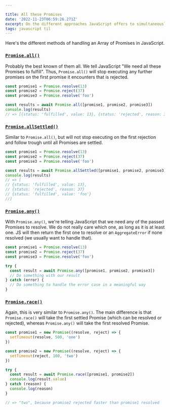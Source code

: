 ```yaml
---

title: All these Promises
date: '2022-11-23T06:59:26.271Z'
excerpt: On the different approaches JavaScript offers to simultaneously handle multiple promises.
tags: javascript til
---
```


Here's the different methods of handling an Array of Promises in JavaScript.

### [`Promise.all()`](https://developer.mozilla.org/en-US/docs/Web/JavaScript/Reference/Global_Objects/Promise/all)

Probably the best known of them all. We tell JavaScript "We need all these Promises to fulfill". Thus, `Promise.all()` will stop executing any further promises on the first promise it encounters that is rejected.

```javascript
const promise1 = Promise.resolve(13)
const promise2 = Promise.reject(37)
const promise3 = Promise.resolve('foo')

const results = await Promise.all([promise1, promise2, promise3])
console.log(results)
// => [{status: 'fulfilled', value: 13}, {status: 'rejected', reason: 37}]
```

### [`Promise.allSettled()`](https://developer.mozilla.org/en-US/docs/Web/JavaScript/Reference/Global_Objects/Promise/allSettled)

Similar to `Promise.all()`, but will not stop executing on the first rejection and follow trough until all Promises are settled.

```javascript
const promise1 = Promise.resolve(13)
const promise2 = Promise.reject(37)
const promise3 = Promise.resolve('foo')

const results = await Promise.allSettled([promise1, promise2, promise3])
console.log(results)
// => [
// {status: 'fulfilled', value: 13},
// {status: 'rejected', reason: 37}
// {status: 'fulfilled', value: 'foo'}
//]
```

### [`Promise.any()`](https://developer.mozilla.org/en-US/docs/Web/JavaScript/Reference/Global_Objects/Promise/any)

With `Promise.any()`, we're telling JavaScript that we need any of the passed Promises to resolve. We do not really care which one, as long as it is at least one. JS will then return the first one to resolve or an `AggregateError` if none resolved (we usually want to handle that).

```javascript
const promise1 = Promise.resolve(13)
const promise2 = Promise.reject(37)
const promise3 = Promise.resolve('foo')

try {
  const result = await Promise.any([promise1, promise2, promise3])
  // Do something with our result
} catch (error) {
  // Do something to handle the error case in a meaningful way
}
```

### [`Promise.race()`](https://developer.mozilla.org/en-US/docs/Web/JavaScript/Reference/Global_Objects/Promise/race)

Again, this is very similar to `Promise.any()`. The main difference is that `Promise.race()` will take the first settled Promise (which can be resolved or rejected), whereas `Promise.any()` will take the first resolved Promise.

```javascript
const promise1 = new Promise((resolve, reject) => {
  setTimeout(resolve, 500, 'one')
})

const promise2 = new Promise((resolve, reject) => {
  setTimeout(reject, 100, 'two')
})

try {
  const result = await Promise.race([promise1, promise2])
  console.log(result.value)
} catch (reason) {
  console.log(reason)
}

// => "two", because promise2 rejected faster than promise1 resolved
```
